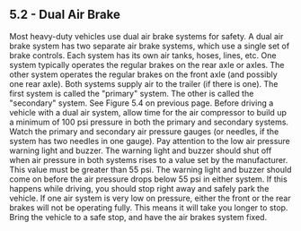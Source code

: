 ## 5.2 - Dual Air Brake
Most heavy-duty vehicles use dual air brake systems for safety. A dual air brake system has two separate air brake systems, which use a single set of brake controls. Each system has its own air tanks, hoses, lines, etc. One system typically operates the regular brakes on the rear axle or axles. The other system operates the regular brakes on the front axle (and possibly one rear axle). Both systems supply air to the trailer (if there is one). The first system is called the "primary" system. The other is called the "secondary" system. See Figure 5.4 on previous page.
Before driving a vehicle with a dual air system, allow time for the air compressor to build up a minimum of 100 psi pressure in both the primary and secondary systems. Watch the primary and secondary air pressure gauges (or needles, if the system has two needles in one gauge). Pay attention to the low air pressure warning light and buzzer. The warning light and buzzer should shut off when air pressure in both systems rises to a value set by the manufacturer. This value must be greater than 55 psi.
The warning light and buzzer should come on before the air pressure drops below 55 psi in either system. If this happens while driving, you should stop right away and safely park the vehicle. If one air system is very low on pressure, either the front or the rear brakes will not be operating fully. This means it will take you longer to stop. Bring the vehicle to a safe stop, and have the air brakes system fixed.